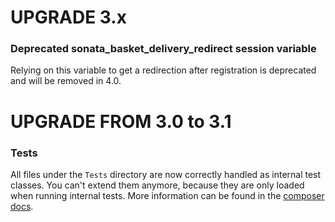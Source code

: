 UPGRADE 3.x
===========

### Deprecated sonata_basket_delivery_redirect session variable

Relying on this variable to get a redirection after registration is deprecated
and will be removed in 4.0.

UPGRADE FROM 3.0 to 3.1
=======================

### Tests

All files under the ``Tests`` directory are now correctly handled as internal test classes.
You can't extend them anymore, because they are only loaded when running internal tests.
More information can be found in the [composer docs](https://getcomposer.org/doc/04-schema.md#autoload-dev).
